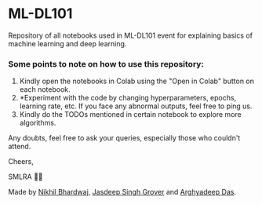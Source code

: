 # ML-DL101
Repository of all notebooks used in ML-DL101 event for explaining basics of machine learning and deep learning.


### Some points to note on how to use this repository:
1. Kindly open the notebooks in Colab using the "Open in Colab" button on each notebook.
2. *Experiment with the code by changing hyperparameters, epochs, learning rate, etc. If you face any abnormal outputs, feel free to ping us.
3. Kindly do the TODOs mentioned in certain notebook to explore more algorithms.

Any doubts, feel free to ask your queries, especially those who couldn't attend. 

Cheers,

SMLRA 👨‍💻

Made by [Nikhil Bhardwaj](https://www.github.com/nik9hil), [Jasdeep Singh Grover](https://www.github.com/jasdeep100) and [Arghyadeep Das](https://www.github.com/arghyadeep99).
